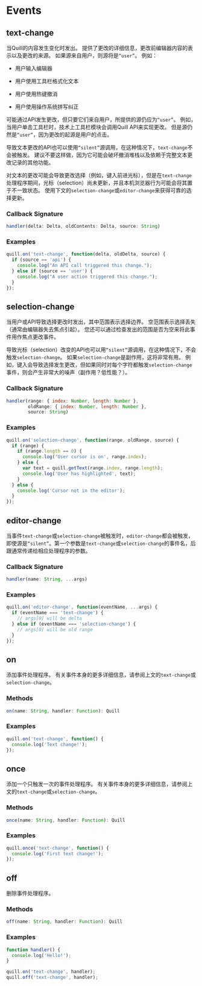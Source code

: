 # Events
## text-change
当Quill的内容发生变化时发出。 提供了更改的详细信息，更改前编辑器内容的表示以及更改的来源。 如果源来自用户，则源将是`“user”`。 例如：

- 用户输入编辑器

- 用户使用工具栏格式化文本

- 用户使用热键撤消

- 用户使用操作系统拼写纠正

可能通过API发生更改，但只要它们来自用户，所提供的源仍应为`“user”`。 例如，当用户单击工具栏时，技术上工具栏模块会调用Quill API来实现更改。 但是源仍然是`“user”`，因为更改的起源是用户的点击。

导致文本更改的API也可以使用`“silent”`源调用，在这种情况下，`text-change`不会被触发。 建议不要这样做，因为它可能会破坏撤消堆栈以及依赖于完整文本更改记录的其他功能。

对文本的更改可能会导致更改选择（例如，键入前进光标），但是在`text-change`处理程序期间，光标（selection）尚未更新，并且本机浏览器行为可能会将其置于不一致状态。 使用下文的`selection-change`或`editor-change`来获得可靠的选择更新。

### Callback Signature
```javascript
handler(delta: Delta, oldContents: Delta, source: String)
```

### Examples
```javascript
quill.on('text-change', function(delta, oldDelta, source) {
  if (source == 'api') {
    console.log("An API call triggered this change.");
  } else if (source == 'user') {
    console.log("A user action triggered this change.");
  }
});
```

## selection-change
当用户或API导致选择更改时发出，其中范围表示选择边界。 空范围表示选择丢失（通常由编辑器失去焦点引起）。 您还可以通过检查发出的范围是否为空来将此事件用作焦点更改事件。

导致光标（selection）改变的API也可以用`“silent”`源调用，在这种情况下，不会触发`selection-change`。 如果`selection-change`是副作用，这将非常有用。 例如，键入会导致选择发生更改，但如果同时对每个字符都触发`selection-change`事件，则会产生非常大的噪声（副作用？低性能？）。

### Callback Signature
```javascript
handler(range: { index: Number, length: Number },
        oldRange: { index: Number, length: Number },
        source: String)
```

### Examples
```javascript
quill.on('selection-change', function(range, oldRange, source) {
  if (range) {
    if (range.length == 0) {
      console.log('User cursor is on', range.index);
    } else {
      var text = quill.getText(range.index, range.length);
      console.log('User has highlighted', text);
    }
  } else {
    console.log('Cursor not in the editor');
  }
});
```

## editor-change
当事件`text-change`或`selection-change`被触发时，`editor-change`都会被触发，即使源是`“silent”`。第一个参数是`text-change`或`selection-change`的事件名，后跟通常传递给相应处理程序的参数。

### Callback Signature
```javascript
handler(name: String, ...args)
```

### Examples
```javascript
quill.on('editor-change', function(eventName, ...args) {
  if (eventName === 'text-change') {
    // args[0] will be delta
  } else if (eventName === 'selection-change') {
    // args[0] will be old range
  }
});
```

## on
添加事件处理程序。 有关事件本身的更多详细信息，请参阅上文的`text-change`或`selection-change`。

### Methods
```javascript
on(name: String, handler: Function): Quill
```

### Examples
```javascript
quill.on('text-change', function() {
  console.log('Text change!');
});
```

## once
添加一个只触发一次的事件处理程序。 有关事件本身的更多详细信息，请参阅上文的`text-change`或`selection-change`。

### Methods
```javascript
once(name: String, handler: Function): Quill
```

### Examples
```javascript
quill.once('text-change', function() {
  console.log('First text change!');
});
```

## off
删除事件处理程序。

### Methods
```javascript
off(name: String, handler: Function): Quill
```

### Examples
```javascript
function handler() {
  console.log('Hello!');
}

quill.on('text-change', handler);
quill.off('text-change', handler);
```